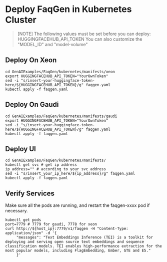 # Deploy FaqGen in Kubernetes Cluster

> [NOTE]
> The following values must be set before you can deploy:
> HUGGINGFACEHUB_API_TOKEN
> You can also customize the "MODEL_ID" and "model-volume"

## Deploy On Xeon

```
cd GenAIExamples/FaqGen/kubernetes/manifests/xeon
export HUGGINGFACEHUB_API_TOKEN="YourOwnToken"
sed -i "s/insert-your-huggingface-token-here/${HUGGINGFACEHUB_API_TOKEN}/g" faqgen.yaml
kubectl apply -f faqgen.yaml
```

## Deploy On Gaudi

```
cd GenAIExamples/FaqGen/kubernetes/manifests/gaudi
export HUGGINGFACEHUB_API_TOKEN="YourOwnToken"
sed -i "s/insert-your-huggingface-token-here/${HUGGINGFACEHUB_API_TOKEN}/g" faqgen.yaml
kubectl apply -f faqgen.yaml
```

## Deploy UI

```
cd GenAIExamples/FaqGen/kubernetes/manifests/
kubectl get svc # get ip address
ip_address="" # according to your svc address
sed -i "s/insert_your_ip_here/${ip_address}/g" faqgen.yaml
kubectl apply -f faqgen.yaml
```

## Verify Services

Make sure all the pods are running, and restart the faqgen-xxxx pod if necessary.

```
kubectl get pods
port=7779 # 7779 for gaudi, 7778 for xeon
curl http://${host_ip}:7779/v1/faqgen -H "Content-Type: application/json" -d '{
     "messages": "Text Embeddings Inference (TEI) is a toolkit for deploying and serving open source text embeddings and sequence classification models. TEI enables high-performance extraction for the most popular models, including FlagEmbedding, Ember, GTE and E5."
     }'
```
